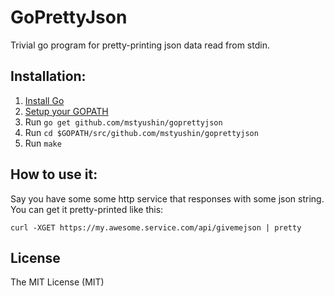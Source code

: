 # GoPrettyJson

Trivial go program for pretty-printing json data read from stdin.

## Installation:

1. [Install Go](https://golang.org/doc/install)
2. [Setup your GOPATH](https://golang.org/doc/code.html#GOPATH)
3. Run `go get github.com/mstyushin/goprettyjson`
4. Run `cd $GOPATH/src/github.com/mstyushin/goprettyjson`
5. Run `make`

## How to use it:

Say you have some some http service that responses with some json string. You can get it pretty-printed like this:

```
curl -XGET https://my.awesome.service.com/api/givemejson | pretty
```

## License
The MIT License (MIT)